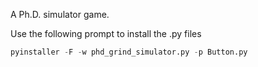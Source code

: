 A Ph.D. simulator game.

Use the following prompt to install the .py files

```python
pyinstaller -F -w phd_grind_simulator.py -p Button.py
```


